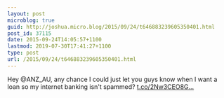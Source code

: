 ```yaml
---
layout: post
microblog: true
guid: http://joshua.micro.blog/2015/09/24/t646883239605350401.html
post_id: 37115
date: 2015-09-24T14:05:57+1100
lastmod: 2019-07-30T17:41:27+1100
type: post
url: /2015/09/24/t646883239605350401.html
---
```

Hey @ANZ_AU, any chance I could just let you guys know when I want a loan so my internet banking isn't spammed? [t.co/2Nw3CEO8G...](http://t.co/2Nw3CEO8Gl)
